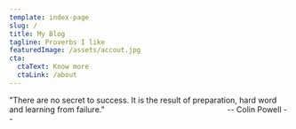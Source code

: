 ```yaml
---
template: index-page
slug: /
title: My Blog
tagline: Proverbs I like
featuredImage: /assets/accout.jpg
cta:
  ctaText: Know more
  ctaLink: /about
---
```

"There are no secret to success. It is the result of preparation, hard word and learning from failure."
                                                       -- Colin Powell --